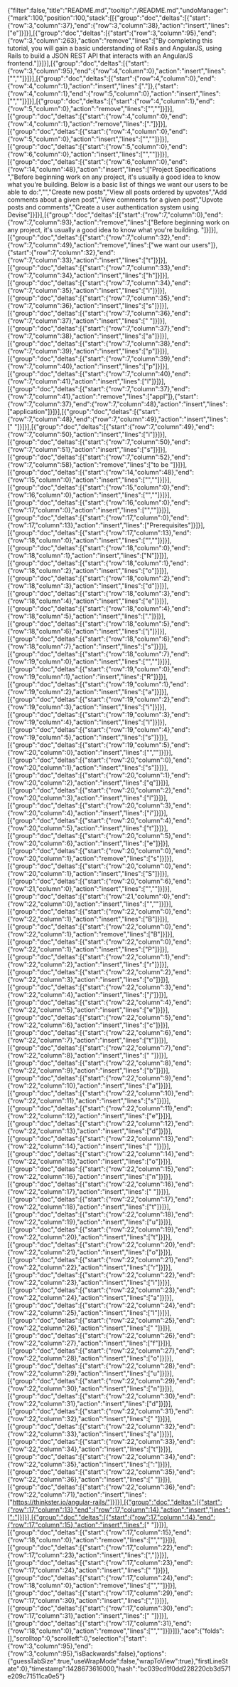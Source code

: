 {"filter":false,"title":"README.md","tooltip":"/README.md","undoManager":{"mark":100,"position":100,"stack":[[{"group":"doc","deltas":[{"start":{"row":3,"column":37},"end":{"row":3,"column":38},"action":"insert","lines":["e"]}]}],[{"group":"doc","deltas":[{"start":{"row":3,"column":95},"end":{"row":3,"column":263},"action":"remove","lines":["By completing this tutorial, you will gain a basic understanding of Rails and AngularJS, using Rails to build a JSON REST API that interacts with an AngularJS frontend."]}]}],[{"group":"doc","deltas":[{"start":{"row":3,"column":95},"end":{"row":4,"column":0},"action":"insert","lines":["",""]}]}],[{"group":"doc","deltas":[{"start":{"row":4,"column":0},"end":{"row":4,"column":1},"action":"insert","lines":["."]},{"start":{"row":4,"column":1},"end":{"row":5,"column":0},"action":"insert","lines":["",""]}]}],[{"group":"doc","deltas":[{"start":{"row":4,"column":1},"end":{"row":5,"column":0},"action":"remove","lines":["",""]}]}],[{"group":"doc","deltas":[{"start":{"row":4,"column":0},"end":{"row":4,"column":1},"action":"remove","lines":["."]}]}],[{"group":"doc","deltas":[{"start":{"row":4,"column":0},"end":{"row":5,"column":0},"action":"insert","lines":["",""]}]}],[{"group":"doc","deltas":[{"start":{"row":5,"column":0},"end":{"row":6,"column":0},"action":"insert","lines":["",""]}]}],[{"group":"doc","deltas":[{"start":{"row":6,"column":0},"end":{"row":14,"column":48},"action":"insert","lines":["Project Specifications ","Before beginning work on any project, it's usually a good idea to know what you're building. Below is a basic list of things we want our users to be able to do:","","Create new posts","View all posts ordered by upvotes","Add comments about a given post","View comments for a given post","Upvote posts and comments","Create a user authentication system using Devise"]}]}],[{"group":"doc","deltas":[{"start":{"row":7,"column":0},"end":{"row":7,"column":93},"action":"remove","lines":["Before beginning work on any project, it's usually a good idea to know what you're building. "]}]}],[{"group":"doc","deltas":[{"start":{"row":7,"column":32},"end":{"row":7,"column":49},"action":"remove","lines":["we want our users"]},{"start":{"row":7,"column":32},"end":{"row":7,"column":33},"action":"insert","lines":["t"]}]}],[{"group":"doc","deltas":[{"start":{"row":7,"column":33},"end":{"row":7,"column":34},"action":"insert","lines":["h"]}]}],[{"group":"doc","deltas":[{"start":{"row":7,"column":34},"end":{"row":7,"column":35},"action":"insert","lines":["i"]}]}],[{"group":"doc","deltas":[{"start":{"row":7,"column":35},"end":{"row":7,"column":36},"action":"insert","lines":["s"]}]}],[{"group":"doc","deltas":[{"start":{"row":7,"column":36},"end":{"row":7,"column":37},"action":"insert","lines":[" "]}]}],[{"group":"doc","deltas":[{"start":{"row":7,"column":37},"end":{"row":7,"column":38},"action":"insert","lines":["a"]}]}],[{"group":"doc","deltas":[{"start":{"row":7,"column":38},"end":{"row":7,"column":39},"action":"insert","lines":["p"]}]}],[{"group":"doc","deltas":[{"start":{"row":7,"column":39},"end":{"row":7,"column":40},"action":"insert","lines":["p"]}]}],[{"group":"doc","deltas":[{"start":{"row":7,"column":40},"end":{"row":7,"column":41},"action":"insert","lines":["l"]}]}],[{"group":"doc","deltas":[{"start":{"row":7,"column":37},"end":{"row":7,"column":41},"action":"remove","lines":["appl"]},{"start":{"row":7,"column":37},"end":{"row":7,"column":48},"action":"insert","lines":["application"]}]}],[{"group":"doc","deltas":[{"start":{"row":7,"column":48},"end":{"row":7,"column":49},"action":"insert","lines":[" "]}]}],[{"group":"doc","deltas":[{"start":{"row":7,"column":49},"end":{"row":7,"column":50},"action":"insert","lines":["i"]}]}],[{"group":"doc","deltas":[{"start":{"row":7,"column":50},"end":{"row":7,"column":51},"action":"insert","lines":["s"]}]}],[{"group":"doc","deltas":[{"start":{"row":7,"column":52},"end":{"row":7,"column":58},"action":"remove","lines":["to be "]}]}],[{"group":"doc","deltas":[{"start":{"row":14,"column":48},"end":{"row":15,"column":0},"action":"insert","lines":["",""]}]}],[{"group":"doc","deltas":[{"start":{"row":15,"column":0},"end":{"row":16,"column":0},"action":"insert","lines":["",""]}]}],[{"group":"doc","deltas":[{"start":{"row":16,"column":0},"end":{"row":17,"column":0},"action":"insert","lines":["",""]}]}],[{"group":"doc","deltas":[{"start":{"row":17,"column":0},"end":{"row":17,"column":13},"action":"insert","lines":["Prerequisites"]}]}],[{"group":"doc","deltas":[{"start":{"row":17,"column":13},"end":{"row":18,"column":0},"action":"insert","lines":["",""]}]}],[{"group":"doc","deltas":[{"start":{"row":18,"column":0},"end":{"row":18,"column":1},"action":"insert","lines":["N"]}]}],[{"group":"doc","deltas":[{"start":{"row":18,"column":1},"end":{"row":18,"column":2},"action":"insert","lines":["o"]}]}],[{"group":"doc","deltas":[{"start":{"row":18,"column":2},"end":{"row":18,"column":3},"action":"insert","lines":["d"]}]}],[{"group":"doc","deltas":[{"start":{"row":18,"column":3},"end":{"row":18,"column":4},"action":"insert","lines":["e"]}]}],[{"group":"doc","deltas":[{"start":{"row":18,"column":4},"end":{"row":18,"column":5},"action":"insert","lines":["."]}]}],[{"group":"doc","deltas":[{"start":{"row":18,"column":5},"end":{"row":18,"column":6},"action":"insert","lines":["j"]}]}],[{"group":"doc","deltas":[{"start":{"row":18,"column":6},"end":{"row":18,"column":7},"action":"insert","lines":["s"]}]}],[{"group":"doc","deltas":[{"start":{"row":18,"column":7},"end":{"row":19,"column":0},"action":"insert","lines":["",""]}]}],[{"group":"doc","deltas":[{"start":{"row":19,"column":0},"end":{"row":19,"column":1},"action":"insert","lines":["R"]}]}],[{"group":"doc","deltas":[{"start":{"row":19,"column":1},"end":{"row":19,"column":2},"action":"insert","lines":["a"]}]}],[{"group":"doc","deltas":[{"start":{"row":19,"column":2},"end":{"row":19,"column":3},"action":"insert","lines":["i"]}]}],[{"group":"doc","deltas":[{"start":{"row":19,"column":3},"end":{"row":19,"column":4},"action":"insert","lines":["l"]}]}],[{"group":"doc","deltas":[{"start":{"row":19,"column":4},"end":{"row":19,"column":5},"action":"insert","lines":["s"]}]}],[{"group":"doc","deltas":[{"start":{"row":19,"column":5},"end":{"row":20,"column":0},"action":"insert","lines":["",""]}]}],[{"group":"doc","deltas":[{"start":{"row":20,"column":0},"end":{"row":20,"column":1},"action":"insert","lines":["s"]}]}],[{"group":"doc","deltas":[{"start":{"row":20,"column":1},"end":{"row":20,"column":2},"action":"insert","lines":["q"]}]}],[{"group":"doc","deltas":[{"start":{"row":20,"column":2},"end":{"row":20,"column":3},"action":"insert","lines":["l"]}]}],[{"group":"doc","deltas":[{"start":{"row":20,"column":3},"end":{"row":20,"column":4},"action":"insert","lines":["i"]}]}],[{"group":"doc","deltas":[{"start":{"row":20,"column":4},"end":{"row":20,"column":5},"action":"insert","lines":["t"]}]}],[{"group":"doc","deltas":[{"start":{"row":20,"column":5},"end":{"row":20,"column":6},"action":"insert","lines":["e"]}]}],[{"group":"doc","deltas":[{"start":{"row":20,"column":0},"end":{"row":20,"column":1},"action":"remove","lines":["s"]}]}],[{"group":"doc","deltas":[{"start":{"row":20,"column":0},"end":{"row":20,"column":1},"action":"insert","lines":["S"]}]}],[{"group":"doc","deltas":[{"start":{"row":20,"column":6},"end":{"row":21,"column":0},"action":"insert","lines":["",""]}]}],[{"group":"doc","deltas":[{"start":{"row":21,"column":0},"end":{"row":22,"column":0},"action":"insert","lines":["",""]}]}],[{"group":"doc","deltas":[{"start":{"row":22,"column":0},"end":{"row":22,"column":1},"action":"insert","lines":["B"]}]}],[{"group":"doc","deltas":[{"start":{"row":22,"column":0},"end":{"row":22,"column":1},"action":"remove","lines":["B"]}]}],[{"group":"doc","deltas":[{"start":{"row":22,"column":0},"end":{"row":22,"column":1},"action":"insert","lines":["P"]}]}],[{"group":"doc","deltas":[{"start":{"row":22,"column":1},"end":{"row":22,"column":2},"action":"insert","lines":["r"]}]}],[{"group":"doc","deltas":[{"start":{"row":22,"column":2},"end":{"row":22,"column":3},"action":"insert","lines":["o"]}]}],[{"group":"doc","deltas":[{"start":{"row":22,"column":3},"end":{"row":22,"column":4},"action":"insert","lines":["j"]}]}],[{"group":"doc","deltas":[{"start":{"row":22,"column":4},"end":{"row":22,"column":5},"action":"insert","lines":["e"]}]}],[{"group":"doc","deltas":[{"start":{"row":22,"column":5},"end":{"row":22,"column":6},"action":"insert","lines":["c"]}]}],[{"group":"doc","deltas":[{"start":{"row":22,"column":6},"end":{"row":22,"column":7},"action":"insert","lines":["t"]}]}],[{"group":"doc","deltas":[{"start":{"row":22,"column":7},"end":{"row":22,"column":8},"action":"insert","lines":[" "]}]}],[{"group":"doc","deltas":[{"start":{"row":22,"column":8},"end":{"row":22,"column":9},"action":"insert","lines":["b"]}]}],[{"group":"doc","deltas":[{"start":{"row":22,"column":9},"end":{"row":22,"column":10},"action":"insert","lines":["a"]}]}],[{"group":"doc","deltas":[{"start":{"row":22,"column":10},"end":{"row":22,"column":11},"action":"insert","lines":["s"]}]}],[{"group":"doc","deltas":[{"start":{"row":22,"column":11},"end":{"row":22,"column":12},"action":"insert","lines":["e"]}]}],[{"group":"doc","deltas":[{"start":{"row":22,"column":12},"end":{"row":22,"column":13},"action":"insert","lines":["d"]}]}],[{"group":"doc","deltas":[{"start":{"row":22,"column":13},"end":{"row":22,"column":14},"action":"insert","lines":[" "]}]}],[{"group":"doc","deltas":[{"start":{"row":22,"column":14},"end":{"row":22,"column":15},"action":"insert","lines":["o"]}]}],[{"group":"doc","deltas":[{"start":{"row":22,"column":15},"end":{"row":22,"column":16},"action":"insert","lines":["n"]}]}],[{"group":"doc","deltas":[{"start":{"row":22,"column":16},"end":{"row":22,"column":17},"action":"insert","lines":[" "]}]}],[{"group":"doc","deltas":[{"start":{"row":22,"column":17},"end":{"row":22,"column":18},"action":"insert","lines":["t"]}]}],[{"group":"doc","deltas":[{"start":{"row":22,"column":18},"end":{"row":22,"column":19},"action":"insert","lines":["u"]}]}],[{"group":"doc","deltas":[{"start":{"row":22,"column":19},"end":{"row":22,"column":20},"action":"insert","lines":["t"]}]}],[{"group":"doc","deltas":[{"start":{"row":22,"column":20},"end":{"row":22,"column":21},"action":"insert","lines":["o"]}]}],[{"group":"doc","deltas":[{"start":{"row":22,"column":21},"end":{"row":22,"column":22},"action":"insert","lines":["r"]}]}],[{"group":"doc","deltas":[{"start":{"row":22,"column":22},"end":{"row":22,"column":23},"action":"insert","lines":["i"]}]}],[{"group":"doc","deltas":[{"start":{"row":22,"column":23},"end":{"row":22,"column":24},"action":"insert","lines":["a"]}]}],[{"group":"doc","deltas":[{"start":{"row":22,"column":24},"end":{"row":22,"column":25},"action":"insert","lines":["l"]}]}],[{"group":"doc","deltas":[{"start":{"row":22,"column":25},"end":{"row":22,"column":26},"action":"insert","lines":[" "]}]}],[{"group":"doc","deltas":[{"start":{"row":22,"column":26},"end":{"row":22,"column":27},"action":"insert","lines":["f"]}]}],[{"group":"doc","deltas":[{"start":{"row":22,"column":27},"end":{"row":22,"column":28},"action":"insert","lines":["o"]}]}],[{"group":"doc","deltas":[{"start":{"row":22,"column":28},"end":{"row":22,"column":29},"action":"insert","lines":["u"]}]}],[{"group":"doc","deltas":[{"start":{"row":22,"column":29},"end":{"row":22,"column":30},"action":"insert","lines":["n"]}]}],[{"group":"doc","deltas":[{"start":{"row":22,"column":30},"end":{"row":22,"column":31},"action":"insert","lines":["d"]}]}],[{"group":"doc","deltas":[{"start":{"row":22,"column":31},"end":{"row":22,"column":32},"action":"insert","lines":[" "]}]}],[{"group":"doc","deltas":[{"start":{"row":22,"column":32},"end":{"row":22,"column":33},"action":"insert","lines":["a"]}]}],[{"group":"doc","deltas":[{"start":{"row":22,"column":33},"end":{"row":22,"column":34},"action":"insert","lines":["t"]}]}],[{"group":"doc","deltas":[{"start":{"row":22,"column":34},"end":{"row":22,"column":35},"action":"insert","lines":[":"]}]}],[{"group":"doc","deltas":[{"start":{"row":22,"column":35},"end":{"row":22,"column":36},"action":"insert","lines":[" "]}]}],[{"group":"doc","deltas":[{"start":{"row":22,"column":36},"end":{"row":22,"column":71},"action":"insert","lines":["https://thinkster.io/angular-rails/"]}]}],[{"group":"doc","deltas":[{"start":{"row":17,"column":13},"end":{"row":17,"column":14},"action":"insert","lines":[":"]}]}],[{"group":"doc","deltas":[{"start":{"row":17,"column":14},"end":{"row":17,"column":15},"action":"insert","lines":[" "]}]}],[{"group":"doc","deltas":[{"start":{"row":17,"column":15},"end":{"row":18,"column":0},"action":"remove","lines":["",""]}]}],[{"group":"doc","deltas":[{"start":{"row":17,"column":22},"end":{"row":17,"column":23},"action":"insert","lines":[","]}]}],[{"group":"doc","deltas":[{"start":{"row":17,"column":23},"end":{"row":17,"column":24},"action":"insert","lines":[" "]}]}],[{"group":"doc","deltas":[{"start":{"row":17,"column":24},"end":{"row":18,"column":0},"action":"remove","lines":["",""]}]}],[{"group":"doc","deltas":[{"start":{"row":17,"column":29},"end":{"row":17,"column":30},"action":"insert","lines":[","]}]}],[{"group":"doc","deltas":[{"start":{"row":17,"column":30},"end":{"row":17,"column":31},"action":"insert","lines":[" "]}]}],[{"group":"doc","deltas":[{"start":{"row":17,"column":31},"end":{"row":18,"column":0},"action":"remove","lines":["",""]}]}]]},"ace":{"folds":[],"scrolltop":0,"scrollleft":0,"selection":{"start":{"row":3,"column":95},"end":{"row":3,"column":95},"isBackwards":false},"options":{"guessTabSize":true,"useWrapMode":false,"wrapToView":true},"firstLineState":0},"timestamp":1428673616000,"hash":"bc039cd1f0dd228220cb3d571e209c71511ca0e5"}